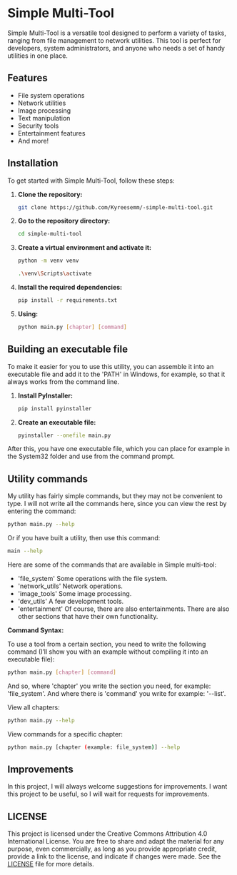 # Simple Multi-Tool

Simple Multi-Tool is a versatile tool designed to perform a variety of tasks, ranging from file management to network utilities. This tool is perfect for developers, system administrators, and anyone who needs a set of handy utilities in one place.

## Features

- File system operations
- Network utilities
- Image processing
- Text manipulation
- Security tools
- Entertainment features
- And more!

## Installation

To get started with Simple Multi-Tool, follow these steps:

1. **Clone the repository:**

   ```bash
   git clone https://github.com/Kyreesemm/-simple-multi-tool.git
   ```
2. **Go to the repository directory:**
   ```bash
   cd simple-multi-tool
   ```
3. **Create a virtual environment and activate it:**
   ```bash
   python -m venv venv
   ```
   ```bash
   .\venv\Scripts\activate
   ```
4. **Install the required dependencies:**
   ```bash
   pip install -r requirements.txt
   ```
5. **Using:**
   ```bash
   python main.py [chapter] [command]
   ```

## Building an executable file

To make it easier for you to use this utility, you can assemble it into an executable file and add it to the 'PATH' in Windows, for example, so that it always works from the command line.

1. **Install PyInstaller:**
   ```bash
   pip install pyinstaller
   ```
2. **Create an executable file:**
   ```bash
   pyinstaller --onefile main.py
   ```

After this, you have one executable file, which you can place for example in the System32 folder and use from the command prompt.



## Utility commands

My utility has fairly simple commands, but they may not be convenient to type. I will not write all the commands here, since you can view the rest by entering the command:
   ```bash
   python main.py --help
   ```
Or if you have built a utility, then use this command:
   ```bash
   main --help
   ```

Here are some of the commands that are available in Simple multi-tool:
- 'file_system'     Some operations with the file system.
- 'network_utils'   Network operations.
- 'image_tools'     Some image processing.
- 'dev_utils'       A few development tools.
- 'entertainment'   Of course, there are also entertainments.
There are also other sections that have their own functionality.

**Command Syntax:**

To use a tool from a certain section, you need to write the following command (I’ll show you with an example without compiling it into an executable file):
   ```bash
   python main.py [chapter] [command]
   ```
And so, where 'chapter' you write the section you need, for example: 'file_system'. And where there is 'command' you write for example: '--list'.

View all chapters:
   ```bash
   python main.py --help
   ```
View commands for a specific chapter:
   ```bash
   python main.py [chapter (example: file_system)] --help
   ```



## Improvements

In this project, I will always welcome suggestions for improvements. I want this project to be useful, so I will wait for requests for improvements.


## LICENSE

This project is licensed under the Creative Commons Attribution 4.0 International License. You are free to share and adapt the material for any purpose, even commercially, as long as you provide appropriate credit, provide a link to the license, and indicate if changes were made. See the [LICENSE](LICENSE) file for more details.
